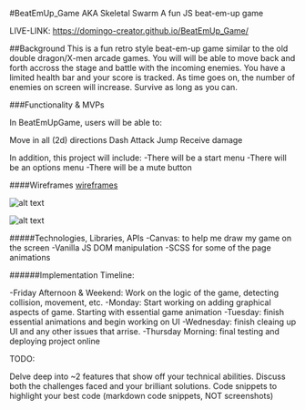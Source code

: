#BeatEmUp_Game AKA Skeletal Swarm
A fun JS beat-em-up game

LIVE-LINK: https://domingo-creator.github.io/BeatEmUp_Game/

##Background This is a fun retro style beat-em-up game similar to the old double dragon/X-men arcade games. You will will be able to move back and forth accross the stage and battle with the incoming enemies. You have a limited health bar and your score is tracked.  As time goes on, the number of enemies on screen will increase.  Survive as long as you can.

###Functionality & MVPs

In BeatEmUpGame, users will be able to:

Move in all (2d) directions
Dash
Attack
Jump
Receive damage

In addition, this project will include: 
-There will be a start menu 
-There will be an options menu
-There will be a mute button

####Wireframes
[wireframes](https://wireframe.cc/i5caUj)

![alt text](https://github.com/Domingo-creator/BeatEmUp_Game/images/screenshots/titleScreenScreenshot.png?raw=true)

![alt text](https://github.com/Domingo-creator/BeatEmUp_Game/images/screenshots/inGameScreenScreenshot.png?raw=true)

#####Technologies, Libraries, APIs 
-Canvas: to help me draw my game on the screen 
-Vanilla JS DOM manipulation
-SCSS for some of the page animations

######Implementation Timeline:

-Friday Afternoon & Weekend: Work on the logic of the game, detecting collision, movement, etc. 
-Monday: Start working on adding graphical aspects of game. Starting with essential game animation 
-Tuesday: finish essential animations and begin working on UI 
-Wednesday: finish cleaing up UI and any other issues that arrise.
-Thursday Morning: final testing and deploying project online




TODO:

Delve deep into ~2 features that show off your technical abilities. Discuss both the challenges faced and your brilliant solutions.
Code snippets to highlight your best code (markdown code snippets, NOT screenshots)



